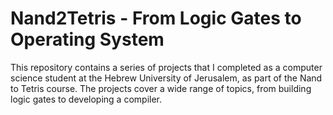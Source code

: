 # Nand2Tetris - From Logic Gates to Operating System
This repository contains a series of projects that I completed as a computer science student at the Hebrew University of Jerusalem, as part of the Nand to Tetris course. The projects cover a wide range of topics, from building logic gates to developing a compiler.
